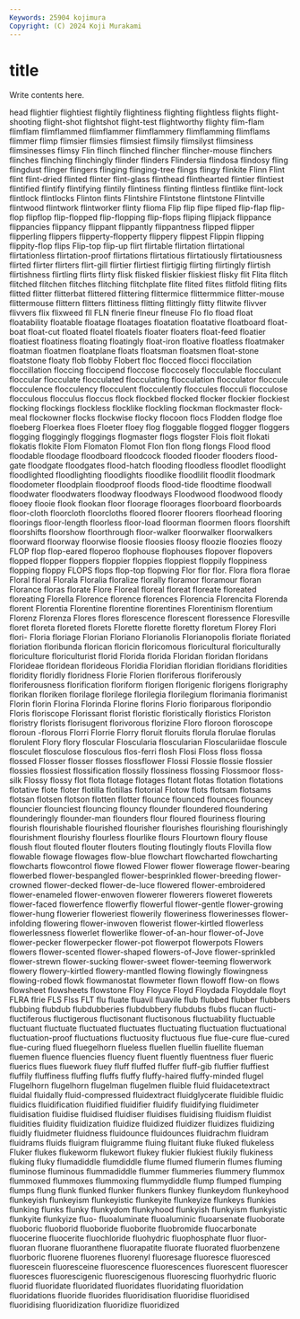 ```yaml
---
Keywords: 25904 kojimura
Copyright: (C) 2024 Koji Murakami
---
```


# title

Write contents here.



head flightier
flightiest flightily flightiness flighting flightless flights flight-shooting flight-shot flightshot flight-test
flightworthy flighty flim-flam flimflam flimflammed flimflammer flimflammery flimflamming flimflams flimmer
flimp flimsier flimsies flimsiest flimsily flimsilyst flimsiness flimsinesses flimsy Flin
flinch flinched flincher flincher-mouse flinchers flinches flinching flinchingly flinder flinders
Flindersia flindosa flindosy fling flingdust flinger flingers flinging flinging-tree flings
flingy flinkite Flinn Flint flint flint-dried flinted flinter flint-glass flinthead
flinthearted flintier flintiest flintified flintify flintifying flintily flintiness flinting flintless
flintlike flint-lock flintlock flintlocks Flinton flints Flintshire Flintstone flintstone Flintville
flintwood flintwork flintworker flinty flioma Flip flip flipe fliped flip-flap
flip-flop flipflop flip-flopped flip-flopping flip-flops fliping flipjack flippance flippancies flippancy
flippant flippantly flippantness flipped flipper flipperling flippers flipperty-flopperty flippery flippest
Flippin flipping flippity-flop flips Flip-top flip-up flirt flirtable flirtation flirtational
flirtationless flirtation-proof flirtations flirtatious flirtatiously flirtatiousness flirted flirter flirters flirt-gill
flirtier flirtiest flirtigig flirting flirtingly flirtish flirtishness flirtling flirts flirty
flisk flisked fliskier fliskiest flisky flit Flita flitch flitched flitchen
flitches flitching flitchplate flite flited flites flitfold fliting flits flitted
flitter flitterbat flittered flittering flittermice flittermmice flitter-mouse flittermouse flittern flitters
flittiness flitting flittingly flitty flitwite flivver flivvers flix flixweed fll
FLN flnerie flneur flneuse Flo flo fload float floatability floatable
floatage floatages floatation floatative floatboard float-boat float-cut floated floatel floatels
floater floaters float-feed floatier floatiest floatiness floating floatingly float-iron floative
floatless floatmaker floatman floatmen floatplane floats floatsman floatsmen float-stone floatstone
floaty flob flobby Flobert floc flocced flocci floccilation floccillation floccing
floccipend floccose floccosely flocculable flocculant floccular flocculate flocculated flocculating flocculation
flocculator floccule flocculence flocculency flocculent flocculently floccules flocculi flocculose flocculous
flocculus floccus flock flockbed flocked flocker flockier flockiest flocking flockings
flockless flocklike flockling flockman flockmaster flock-meal flockowner flocks flockwise flocky
flocoon flocs Flodden flodge floe floeberg Floerkea floes Floeter floey
flog floggable flogged flogger floggers flogging floggingly floggings flogmaster flogs
flogster Flois floit flokati flokatis flokite Flom Flomaton Flomot Flon
flon flong flongs Flood flood floodable floodage floodboard floodcock flooded
flooder flooders flood-gate floodgate floodgates flood-hatch flooding floodless floodlet floodlight
floodlighted floodlighting floodlights floodlike floodlilit floodlit floodmark floodometer floodplain floodproof
floods flood-tide floodtime floodwall floodwater floodwaters floodway floodways Floodwood floodwood
floody flooey flooie flook flookan floor floorage floorages floorboard floorboards
floor-cloth floorcloth floorcloths floored floorer floorers floorhead flooring floorings floor-length
floorless floor-load floorman floormen floors floorshift floorshifts floorshow floorthrough floor-walker
floorwalker floorwalkers floorward floorway floorwise floosie floosies floosy floozie floozies
floozy FLOP flop flop-eared floperoo flophouse flophouses flopover flopovers flopped
flopper floppers floppier floppies floppiest floppily floppiness flopping floppy FLOPS
flops flop-top flopwing Flor flor flor. Flora flora florae Floral
floral Florala Floralia floralize florally floramor floramour floran Florance floras
florate Flore Floreal floreal floreat floreate floreated floreating Florella Florence
florence florences Florencia Florencita Florenda florent Florentia Florentine florentine florentines
Florentinism florentium Florenz Florenza Flores flores florescence florescent floressence Floresville
floret floreta floreted florets Florette florette floretty floretum Florey Flori
flori- Floria floriage Florian Floriano Florianolis Florianopolis floriate floriated floriation
floribunda florican floricin floricomous floricultural floriculturally floriculture floriculturist florid Florida
florida Floridan floridan floridans Florideae floridean florideous Floridia Floridian floridian
floridians floridities floridity floridly floridness Florie Florien floriferous floriferously floriferousness
florification floriform florigen florigenic florigens florigraphy florikan floriken florilage florilege
florilegia florilegium florimania florimanist Florin florin Florina Florinda Florine florins
Florio floriparous floripondio Floris floriscope Florissant florist floristic floristically floristics
Floriston floristry florists florisugent florivorous florizine Floro floroon floroscope floroun
-florous Florri Florrie Florry floruit floruits florula florulae florulas florulent
Flory flory floscular Floscularia floscularian Flosculariidae floscule flosculet flosculose flosculous
flos-ferri flosh Flosi Floss floss flossa flossed Flosser flosser flosses
flossflower Flossi Flossie flossie flossier flossies flossiest flossification flossily flossiness
flossing Flossmoor floss-silk Flossy flossy flot flota flotage flotages flotant
flotas flotation flotations flotative flote floter flotilla flotillas flotorial Flotow
flots flotsam flotsams flotsan flotsen flotson flotten flotter flounce flounced
flounces flouncey flouncier flounciest flouncing flouncy flounder floundered floundering flounderingly
flounder-man flounders flour floured flouriness flouring flourish flourishable flourished flourisher
flourishes flourishing flourishingly flourishment flourishy flourless flourlike flours Flourtown floury
flouse floush flout flouted flouter flouters flouting floutingly flouts Flovilla
flow flowable flowage flowages flow-blue flowchart flowcharted flowcharting flowcharts flowcontrol
flowe flowed Flower flower flowerage flower-bearing flowerbed flower-bespangled flower-besprinkled flower-breeding
flower-crowned flower-decked flower-de-luce flowered flower-embroidered flower-enameled flower-enwoven flowerer flowerers floweret
flowerets flower-faced flowerfence flowerfly flowerful flower-gentle flower-growing flower-hung flowerier floweriest
flowerily floweriness flowerinesses flower-infolding flowering flower-inwoven flowerist flower-kirtled flowerless flowerlessness
flowerlet flowerlike flower-of-an-hour flower-of-Jove flower-pecker flowerpecker flower-pot flowerpot flowerpots Flowers
flowers flower-scented flower-shaped flowers-of-Jove flower-sprinkled flower-strewn flower-sucking flower-sweet flower-teeming flowerwork
flowery flowery-kirtled flowery-mantled flowing flowingly flowingness flowing-robed flowk flowmanostat flowmeter
flown flowoff flow-on flows flowsheet flowsheets flowstone Floy Floyce Floyd
Floydada Floyddale floyt FLRA flrie FLS Flss FLT flu fluate
fluavil fluavile flub flubbed flubber flubbers flubbing flubdub flubdubberies flubdubbery
flubdubs flubs flucan flucti- fluctiferous fluctigerous fluctisonant fluctisonous fluctuability fluctuable
fluctuant fluctuate fluctuated fluctuates fluctuating fluctuation fluctuational fluctuation-proof fluctuations fluctuosity
fluctuous flue flue-cure flue-cured flue-curing flued fluegelhorn flueless fluellen fluellin
fluellite flueman fluemen fluence fluencies fluency fluent fluently fluentness fluer
flueric fluerics flues fluework fluey fluff fluffed fluffer fluff-gib fluffier
fluffiest fluffily fluffiness fluffing fluffs fluffy fluffy-haired fluffy-minded flugel Flugelhorn
flugelhorn flugelman flugelmen fluible fluid fluidacetextract fluidal fluidally fluid-compressed fluidextract
fluidglycerate fluidible fluidic fluidics fluidification fluidified fluidifier fluidify fluidifying fluidimeter
fluidisation fluidise fluidised fluidiser fluidises fluidising fluidism fluidist fluidities fluidity
fluidization fluidize fluidized fluidizer fluidizes fluidizing fluidly fluidmeter fluidness fluidounce
fluidounces fluidrachm fluidram fluidrams fluids fluigram fluigramme fluing fluitant fluke
fluked flukeless Fluker flukes flukeworm flukewort flukey flukier flukiest flukily
flukiness fluking fluky flumadiddle flumdiddle flume flumed flumerin flumes fluming
fluminose fluminous flummadiddle flummer flummeries flummery flummox flummoxed flummoxes flummoxing
flummydiddle flump flumped flumping flumps flung flunk flunked flunker flunkers
flunkey flunkeydom flunkeyhood flunkeyish flunkeyism flunkeyistic flunkeyite flunkeyize flunkeys flunkies
flunking flunks flunky flunkydom flunkyhood flunkyish flunkyism flunkyistic flunkyite flunkyize
fluo- fluoaluminate fluoaluminic fluoarsenate fluoborate fluoboric fluoborid fluoboride fluoborite fluobromide
fluocarbonate fluocerine fluocerite fluochloride fluohydric fluophosphate fluor fluor- fluoran fluorane
fluoranthene fluorapatite fluorate fluorated fluorbenzene fluorboric fluorene fluorenes fluorenyl fluoresage
fluoresce fluoresced fluorescein fluoresceine fluorescence fluorescences fluorescent fluorescer fluoresces fluorescigenic
fluorescigenous fluorescing fluorhydric fluoric fluorid fluoridate fluoridated fluoridates fluoridating fluoridation
fluoridations fluoride fluorides fluoridisation fluoridise fluoridised fluoridising fluoridization fluoridize fluoridized
